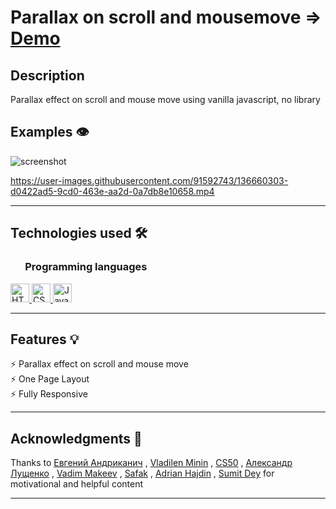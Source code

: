 # Parallax on scroll and mousemove ⇒ [Demo](https://parallax-on-scroll-and-mousemove.netlify.app)

## Description

Parallax effect on scroll and mouse move using vanilla javascript, no library

## Examples 👁️

![screenshot](https://user-images.githubusercontent.com/91592743/136660308-ad02274f-9d21-45ca-9fd7-ed4c086c9398.png)

https://user-images.githubusercontent.com/91592743/136660303-d0422ad5-9cd0-463e-aa2d-0a7db8e10658.mp4

---

## Technologies used 🛠️

<h3 align="left"> &nbsp  &nbsp  &nbsp Programming languages</h3>
<a href="https://www.w3.org/html/" target="_blank"> <img src="https://img.shields.io/badge/HTML5-E34F26?style=for-the-badge&logo=html5&logoColor=white" alt="HTML5" height="30"/> </a>
<a href="https://www.w3schools.com/css/" target="_blank"> <img src="https://img.shields.io/badge/CSS3-1572B6?style=for-the-badge&logo=css3&logoColor=white" alt="CSS3" height="30"/> </a>
<a href="https://developer.mozilla.org/en-US/docs/Web/JavaScript" target="_blank"> <img src="https://img.shields.io/badge/JavaScript-323330?style=for-the-badge&logo=javascript&logoColor=F7DF1E" alt="JavaScript" height="30"/> </a>

---

## Features 💡

⚡️ Parallax effect on scroll and mouse move\
⚡️ One Page Layout\
⚡️ Fully Responsive

---

## Acknowledgments 🎁

Thanks to
[Евгений Андриканич](https://fls.guru/) ,
[Vladilen Minin](https://www.youtube.com/c/VladilenMinin) ,
[CS50](https://cs50.harvard.edu/college/2021/fall/) ,
[Александр Лущенко](https://itgid.info/) ,
[Vadim Makeev](https://www.youtube.com/channel/UCaTfYudJUVA8cV_But8KZVQ) ,
[Safak](https://github.com/safak) ,
[Adrian Hajdin](https://www.completepathtojavascriptmastery.com/) ,
[Sumit Dey](https://www.youtube.com/c/BackbenchCoder)
for motivational and helpful content

---
